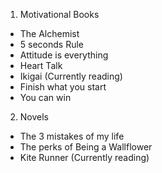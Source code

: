 1. Motivational Books
  * The Alchemist
  * 5 seconds Rule
  * Attitude is everything
  * Heart Talk
  * Ikigai (Currently reading)
  * Finish what you start
  * You can win
2. Novels
  * The 3 mistakes of my life
  * The perks of Being a Wallflower
  * Kite Runner (Currently reading)
